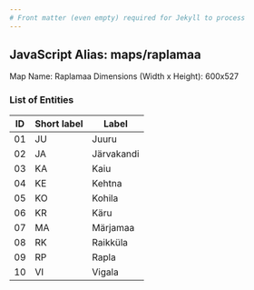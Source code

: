 ```yaml
---
# Front matter (even empty) required for Jekyll to process
---
```


## JavaScript Alias: maps/raplamaa

Map Name: Raplamaa
Dimensions (Width x Height): 600x527





### List of Entities

ID | Short label | Label
---|---|---|
01|JU|Juuru
02|JA|Järvakandi
03|KA|Kaiu
04|KE|Kehtna
05|KO|Kohila
06|KR|Käru
07|MA|Märjamaa
08|RK|Raikküla
09|RP|Rapla
10|VI|Vigala


